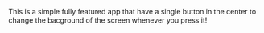 This is a simple fully featured app that have a single button in the center to change the bacground of the screen whenever you press it!
